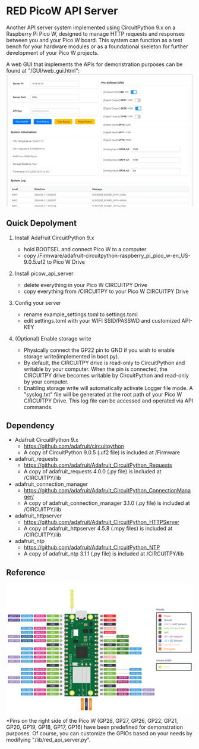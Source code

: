 # RED PicoW API Server
Another API server system implemented using CircuitPython 9.x on a Raspberry Pi Pico W, designed to manage HTTP requests and responses between you and your Pico W board. This system can function as a test bench for your hardware modules or as a foundational skeleton for further development of your Pico W projects.

A web GUI that implements the APIs for demonstration purposes can be found at "/GUI/web_gui.html":
![WEB GUI SCREENSHOT](./web_gui_screenshot.png)

## Quick Depolyment

1. Install Adafruit CircuitPython 9.x
    - hold BOOTSEL and connect Pico W to a computer
    - copy /Firmware/adafruit-circuitpython-raspberry_pi_pico_w-en_US-9.0.5.uf2 to Pico W Drive

2. Install picow_api_server
    - delete everything in your Pico W CIRCUITPY Drive
    - copy everything from /CIRCUITPY to your Pico W CIRCUITPY Drive

3. Config your server
    - rename example_settings.toml to settings.toml
    - edit settings.toml with your WIFI SSID/PASSWD and customized API-KEY

4. (Optional) Enable storage write
    - Physically connect the GP22 pin to GND if you wish to enable storage write(implemented in boot.py).
    - By default, the CIRCUITPY drive is read-only to CircuitPython and writable by your computer. When the pin is connected, the CIRCUITPY drive becomes writable by CircuitPython and read-only by your computer.
    - Enabling storage write will automatically activate Logger file mode. A "syslog.txt" file will be generated at the root path of your Pico W CIRCUITPY Drive. This log file can be accessed and operated via API commands.

## Dependency
- Adafruit CircuitPython 9.x
    - https://github.com/adafruit/circuitpython
    - A copy of CircuitPython 9.0.5 (.uf2 file) is included at /Firmware
- adafruit_requests
    - https://github.com/adafruit/Adafruit_CircuitPython_Requests
    - A copy of adafruit_requests 4.0.0 (.py file) is included at /CIRCUITPY/lib
- adafruit_connection_manager
    - https://github.com/adafruit/Adafruit_CircuitPython_ConnectionManager/
    - A copy of adafruit_connection_manager 3.1.0 (.py file) is included at /CIRCUITPY/lib
- adafruit_httpserver
    - https://github.com/adafruit/Adafruit_CircuitPython_HTTPServer
    - A copy of adafruit_httpserver 4.5.8 (.mpy files) is included at /CIRCUITPY/lib
- adafruit_ntp
    - https://github.com/adafruit/Adafruit_CircuitPython_NTP
    - A copy of adafruit_ntp 3.1.1 (.py file) is included at /CIRCUITPY/lib

## Reference
![Pico W Pinout](./picow-pinout.svg)
*Pins on the right side of the Pico W (GP28, GP27, GP26, GP22, GP21, GP20, GP19, GP18, GP17, GP16) have been predefined for demonstration purposes. Of course, you can customize the GPIOs based on your needs by modifying "/lib/red_api_server.py".